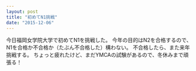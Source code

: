 ```yaml
---
layout: post
title: "初めてN1挑戦"
date: "2015-12-06"
---
```

今日福岡女学院大学で初めてN1を挑戦した。
今年の目的はN2を合格するので、N1を合格か不合格か（たぶん不合格した）構わない。
不合格したら、また来年挑戦する。
ちょっと疲れたけど、まだYMCAの試験があるので、冬休みまで頑張る！
